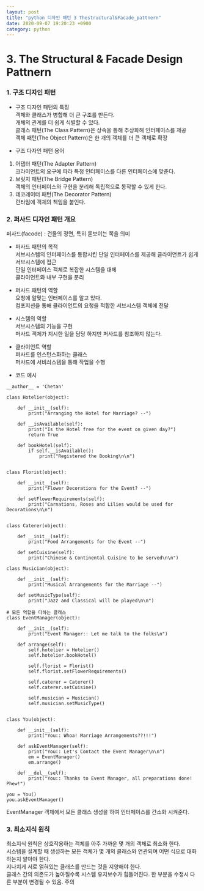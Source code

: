 ```yaml
---
layout: post
title: "python 디자인 패턴 3 Thestructural&Facade_pattnern"
date: 2020-09-07 19:20:23 +0900
category: python
---
```


# 3. The Structural & Facade Design Pattnern

### 1. 구조 디자인 패턴

- 구조 디자인 패턴의 특징 <br>
객체와 클래스가 병합해 더 큰 구조를 만든다. <br>
개체의 관계를 더 쉽게 식별할 수 있다. <br>
클래스 패턴(The Class Pattern)은 상속을 통해 추상화해 인터페이스를 제공 <br>
객체 패턴(The Object Pattern)은 한 개의 객체를 더 큰 객체로 확장

- 구조 다자인 패턴 용어
1) 어댑터 패턴(The Adapter Pattern)<br>
크라이언트의 요구에 따라 특정 인터페이스를 다른 인터페이스에 맞춘다.<br>
2) 브릿지 패턴(The Bridge Pattern)<br>
객체의 인터페이스와 구현을 분리해 독립적으로 동작할 수 있게 한다.<br>
3) 데코레이터 패턴(The Decorator Pattern) <br>
런타임에 객체의 책임을 붙인다.

### 2. 퍼사드 디자인 패턴 개요 

퍼사드(facode) : 건물의 정면, 특히 돋보이는 쪽을 의미 <br>

- 퍼사드 패턴의 목적<br>
서브시스템의 인터페이스를 통합시킨 단일 인터페이스를 제공해 클라이언트가 쉽게 서브시스템에 접근 <br>
단일 인터페이스 객체로 복잡한 시스템을 대체 <br>
클라이언트와 내부 구현을 분리 <br>

- 퍼사드 패턴의 역할 <br>
요청에 알맞는 인터페이스를 알고 있다. <br>
컴포지션을 통해 클라이언트의 요청을 적합한 서브시스템 객체에 전달 <br>

- 시스템의 역할 <br>
서브시스템의 기능을 구현 <br>
퍼사드 객체가 지시한 일을 담당 하지만 퍼사드를 참조하지 않는다. <br>

- 클라이언트 역할 <br>
퍼사드를 인스턴스화하는 클래스 <br>
퍼사드에 서비싀스템을 통해 작업을 수행 <br>

- 코드 예시

```
__author__ = 'Chetan'

class Hotelier(object):
    
    def __init__(self):
        print("Arranging the Hotel for Marriage? --")
    
    def __isAvailable(self):
        print("Is the Hotel free for the event on given day?")
        return True
    
    def bookHotel(self):
        if self.__isAvailable():
            print("Registered the Booking\n\n")


class Florist(object):
    
    def __init__(self):
        print("Flower Decorations for the Event? --")
    
    def setFlowerRequirements(self):
        print("Carnations, Roses and Lilies would be used for Decorations\n\n")


class Caterer(object):
    
    def __init__(self):
        print("Food Arrangements for the Event --")
    
    def setCuisine(self):
        print("Chinese & Continental Cuisine to be served\n\n")

class Musician(object):
    
    def __init__(self):
        print("Musical Arrangements for the Marriage --")
    
    def setMusicType(self):
        print("Jazz and Classical will be played\n\n")

# 모든 역할을 다하는 클래스 
class EventManager(object):
    
    def __init__(self):
        print("Event Manager:: Let me talk to the folks\n")
    
    def arrange(self):
        self.hotelier = Hotelier()
        self.hotelier.bookHotel()
        
        self.florist = Florist()
        self.florist.setFlowerRequirements()
        
        self.caterer = Caterer()
        self.caterer.setCuisine()
        
        self.musician = Musician()
        self.musician.setMusicType()


class You(object):
    
    def __init__(self):
        print("You:: Whoa! Marriage Arrangements??!!!")
    
    def askEventManager(self):
        print("You:: Let's Contact the Event Manager\n\n")
        em = EventManager()
        em.arrange()
    
    def __del__(self):
        print("You:: Thanks to Event Manager, all preparations done! Phew!")

you = You()
you.askEventManager()
```

EventManager 객체에서 모든 클래스 생성을 하여 인터페이스를 간소화 시켜준다. <br>

### 3. 최소지식 원칙

최소지식 원칙은 상호작용하는 객체를 아주 가까운 몇 개의 객체로 최소화 한다.  <br>
시스템을 설계할 때 생성하는 모든 객체가 몇 개의 클래스와 연관되며 어떤 식으로 대화하는지 알아야 한다. <br>
지나치게 서로 얽혀있는 클래스를 만드는 것을 지양해야 한다.  <br>
클래스 간의 의존도가 높아질수록 시스템 유지보수가 힘들어진다. 한 부분을 수정시 다른 부분이 변경될 수 있음. 주의  <br>

